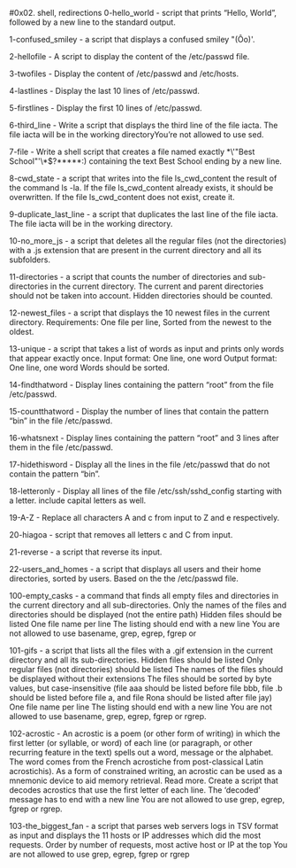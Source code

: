 #0x02. shell, redirections
0-hello_world - script that prints “Hello, World”, followed by a new line to the standard output.

1-confused_smiley - a script that displays a confused smiley "(Ôo)'.

2-hellofile - A  script to display the content of the /etc/passwd file.

3-twofiles - Display the content of /etc/passwd and /etc/hosts.

4-lastlines - Display the last 10 lines of /etc/passwd.

5-firstlines - Display the first 10 lines of /etc/passwd.

6-third_line - Write a script that displays the third line of the file iacta. The file iacta will be
in the working directoryYou’re not allowed to use sed.

7-file - Write a shell script that creates a file named exactly \*\\'"Best School"\'\\*$\?\*\*\*\*\*:)
 containing the text Best School ending by a new line.

8-cwd_state - a script that writes into the file ls_cwd_content the result of the command ls -la.
If the file ls_cwd_content already exists, it should be overwritten. If the file ls_cwd_content does not exist, create it.

9-duplicate_last_line - a script that duplicates the last line of the file iacta. The file iacta will be in the working directory.

10-no_more_js - a script that deletes all the regular files (not the directories) with a .js extension that are present in the 
current directory and all its subfolders.

11-directories -  a script that counts the number of directories and sub-directories in the current directory.
The current and parent directories should not be taken into account.
Hidden directories should be counted.

12-newest_files - a script that displays the 10 newest files in the current directory.
 Requirements: One file per line, Sorted from the newest to the oldest.

13-unique - a script that takes a list of words as input and prints only words that appear exactly once.
Input format: One line, one word
Output format: One line, one word
Words should be sorted.

14-findthatword - Display lines containing the pattern “root” from the file /etc/passwd.

15-countthatword - Display the number of lines that contain the pattern “bin” in the file /etc/passwd.

16-whatsnext - Display lines containing the pattern “root” and 3 lines after them in the file /etc/passwd.

17-hidethisword - Display all the lines in the file /etc/passwd that do not contain the pattern “bin”.

18-letteronly - Display all lines of the file /etc/ssh/sshd_config starting with a letter.
include capital letters as well.

19-A-Z - Replace all characters A and c from input to Z and e respectively.

20-hiagoa - script that removes all letters c and C from input.

21-reverse - a script that reverse its input.

22-users_and_homes - a script that displays all users and their home directories, sorted by users. Based on the the /etc/passwd file.

100-empty_casks - a command that finds all empty files and directories in the current directory and all sub-directories.
Only the names of the files and directories should be displayed (not the entire path)
Hidden files should be listed
One file name per line
The listing should end with a new line
You are not allowed to use basename, grep, egrep, fgrep or 

101-gifs -  a script that lists all the files with a .gif extension in the current directory and all its sub-directories.
Hidden files should be listed
Only regular files (not directories) should be listed
The names of the files should be displayed without their extensions
The files should be sorted by byte values, but case-insensitive (file aaa should be listed before file bbb, file .b should be listed before file a, and file Rona should be listed after file jay)
One file name per line
The listing should end with a new line
You are not allowed to use basename, grep, egrep, fgrep or rgrep.

102-acrostic - An acrostic is a poem (or other form of writing) in which the first letter (or syllable, or word) of each line (or paragraph, or other recurring feature in the text)
spells out a word, message or the alphabet. The word comes from the French acrostiche from post-classical Latin acrostichis). As a form of constrained writing, an acrostic can be used
as a mnemonic device to aid memory retrieval. Read more.
Create a script that decodes acrostics that use the first letter of each line.
The ‘decoded’ message has to end with a new line
You are not allowed to use grep, egrep, fgrep or rgrep.

103-the_biggest_fan - a script that parses web servers logs in TSV format as input and displays the 11 hosts or IP addresses which did the most requests.
Order by number of requests, most active host or IP at the top
You are not allowed to use grep, egrep, fgrep or rgrep
